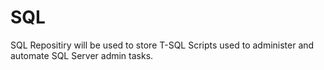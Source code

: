 # SQL
SQL Repositiry will be used to store T-SQL Scripts used to administer and automate SQL Server admin tasks.
